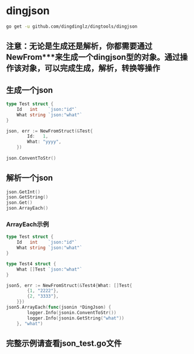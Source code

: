 # dingjson

```sh
go get -u github.com/dingdinglz/dingtools/dingjson
```

## 注意：无论是生成还是解析，你都需要通过NewFrom***来生成一个dingjson型的对象。通过操作该对象，可以完成生成，解析，转换等操作

## 生成一个json

```go
type Test struct {
	Id   int    `json:"id"`
	What string `json:"what"`
}

json, err := NewFromStruct(&Test{
		Id:   1,
		What: "yyyy",
	})
	
json.ConventToStr()
```

## 解析一个json

```go
json.GetInt()
json.GetString()
json.Get()
json.ArrayEach()
```

### ArrayEach示例

```go
type Test struct {
	Id   int    `json:"id"`
	What string `json:"what"`
}

type Test4 struct {
	What []Test `json:"what"`
}

json5, err := NewFromStruct(&Test4{What: []Test{
		{1, "2222"},
		{2, "3333"},
	}})
json5.ArrayEach(func(jsonin *DingJson) {
		logger.Info(jsonin.ConventToStr())
		logger.Info(jsonin.GetString("what"))
	}, "what")
```

## 完整示例请查看json_test.go文件